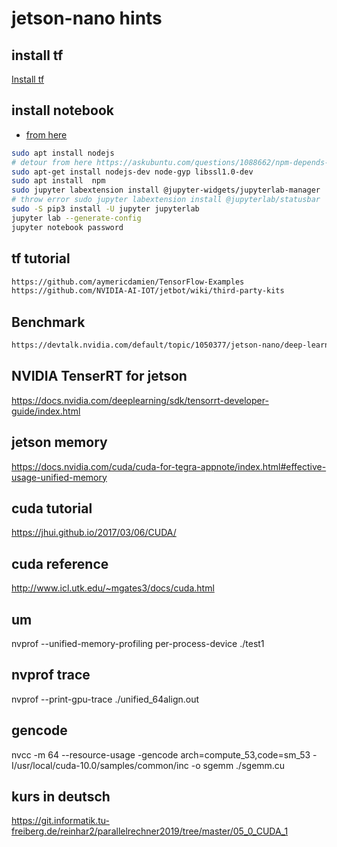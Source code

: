 # jetson-nano hints

## install tf

[Install tf](https://docs.nvidia.com/deeplearning/frameworks/install-tf-jetson-platform/index.html#troubleshooting)

## install notebook

- [from here](https://github.com/NVIDIA-AI-IOT/jetbot/wiki/Create-SD-Card-Image-From-Scratch)

```bash
sudo apt install nodejs
# detour from here https://askubuntu.com/questions/1088662/npm-depends-node-gyp-0-10-9-but-it-is-not-going-to-be-installed
sudo apt-get install nodejs-dev node-gyp libssl1.0-dev
sudo apt install  npm
sudo jupyter labextension install @jupyter-widgets/jupyterlab-manager
# throw error sudo jupyter labextension install @jupyterlab/statusbar
sudo -S pip3 install -U jupyter jupyterlab
jupyter lab --generate-config
jupyter notebook password
```

## tf tutorial

```txt
https://github.com/aymericdamien/TensorFlow-Examples
https://github.com/NVIDIA-AI-IOT/jetbot/wiki/third-party-kits
```
## Benchmark

```txt
https://devtalk.nvidia.com/default/topic/1050377/jetson-nano/deep-learning-inference-benchmarking-instructions/
```


## NVIDIA TenserRT for jetson 

https://docs.nvidia.com/deeplearning/sdk/tensorrt-developer-guide/index.html


## jetson memory
https://docs.nvidia.com/cuda/cuda-for-tegra-appnote/index.html#effective-usage-unified-memory

## cuda tutorial
https://jhui.github.io/2017/03/06/CUDA/

## cuda reference
http://www.icl.utk.edu/~mgates3/docs/cuda.html

## um
nvprof --unified-memory-profiling per-process-device ./test1

## nvprof trace
nvprof --print-gpu-trace ./unified_64align.out


## gencode
nvcc -m 64 --resource-usage -gencode arch=compute_53,code=sm_53 -I/usr/local/cuda-10.0/samples/common/inc -o sgemm ./sgemm.cu

## kurs in deutsch
https://git.informatik.tu-freiberg.de/reinhar2/parallelrechner2019/tree/master/05_0_CUDA_1
